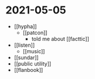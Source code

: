# 2021-05-05

- [[hypha]]
  - [[patcon]]
    - told me about [[facttic]]
- [[listen]]
  - [[music]]
- [[sundar]]
- [[public utility]]
- [[flanbook]]